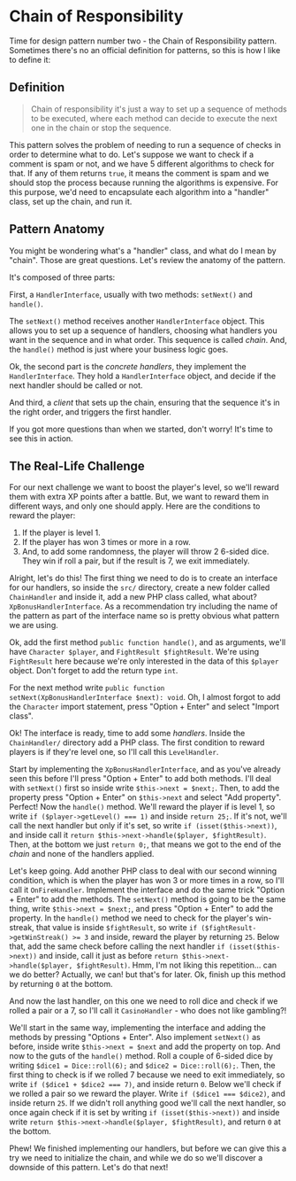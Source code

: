 # Chain of Responsibility

Time for design pattern number two - the Chain of Responsibility pattern. Sometimes
there's no an official definition for patterns, so this is how I like to define it:

## Definition

> Chain of responsibility it's just a way to set up a sequence of methods to be executed,
where each method can decide to execute the next one in the chain or stop the sequence.

This pattern solves the problem of needing to run a sequence of checks in order 
to determine what to do. Let's suppose we want to check if a comment is spam or not,
and we have 5 different algorithms to check for that. If any of them returns `true`, it means
the comment is spam and we should stop the process because running the algorithms is
expensive. For this purpose, we'd need to encapsulate each algorithm into a "handler" class,
set up the chain, and run it.

## Pattern Anatomy

You might be wondering what's a "handler" class, and what do I mean by "chain". 
Those are great questions. Let's review the anatomy of the pattern.

It's composed of three parts:

First, a `HandlerInterface`, usually with two methods: `setNext()` and `handle()`.

The `setNext()` method receives another `HandlerInterface` object. This allows you
to set up a sequence of handlers, choosing what handlers you want in the sequence
and in what order. This sequence is called *chain*. And, the `handle()` method
is just where your business logic goes.

Ok, the second part is the *concrete handlers*, they implement the `HandlerInterface`.
They hold a `HandlerInterface` object, and decide if the next handler should be called or not.

And third, a *client* that sets up the chain, ensuring that the sequence it's in the right order,
and triggers the first handler.

If you got more questions than when we started, don't worry! It's time to see this in action.

## The Real-Life Challenge

For our next challenge we want to boost the player's level, so we'll reward them with
extra XP points after a battle. But, we want to reward them in different ways, and only one
should apply. Here are the conditions to reward the player:

1) If the player is level 1.
2) If the player has won 3 times or more in a row.
3) And, to add some randomness, the player will throw 2 6-sided dice. They win
if roll a pair, but if the result is 7, we exit immediately.

Alright, let's do this! The first thing we need to do is to create an interface
for our handlers, so inside the `src/` directory, create a new folder called `ChainHandler`
and inside it, add a new PHP class called, what about? `XpBonusHandlerInterface`. 
As a recommendation try including the name of the pattern as part of the interface name
so is pretty obvious what pattern we are using.

Ok, add the first method `public function handle()`, and as arguments, we'll
have `Character $player`, and `FightResult $fightResult`. We're using `FightResult`
here because we're only interested in the data of this `$player` object. Don't forget
to add the return type `int`.

For the next method write `public function setNext(XpBonusHandlerInterface $next): void`.
Oh, I almost forgot to add the `Character` import statement, press "Option + Enter" and
select "Import class".

Ok! The interface is ready, time to add some *handlers*. Inside the `ChainHandler/` directory
add a PHP class. The first condition to reward players is if they're level one, so I'll
call this `LevelHandler`.

Start by implementing the `XpBonusHandlerInterface`, and as you've already seen this before
I'll press "Option + Enter" to add both methods. I'll deal with `setNext()` first so inside
write `$this->next = $next;`. Then, to add the property press "Option + Enter"
on `$this->next` and select "Add property". Perfect! Now the `handle()` method. We'll reward
the player if is level 1, so write `if ($player->getLevel() === 1)` and inside `return 25;`.
If it's not, we'll call the next handler but only if it's set, so write
`if (isset($this->next))`, and inside call it `return $this->next->handle($player, $fightResult)`.
Then, at the bottom we just `return 0;`, that means we got to the end of the *chain*
and none of the handlers applied.

Let's keep going. Add another PHP class to deal with our second winning condition, which 
is when the player has won 3 or more times in a row, so I'll call it `OnFireHandler`.
Implement the interface and do the same trick "Option + Enter" to add the methods. The 
`setNext()` method is going to be the same thing, write `$this->next = $next;`, and 
press "Option + Enter" to add the property. In the `handle()` method we need to check
for the player's win-streak, that value is inside `$fightResult`, so write
`if ($fightResult->getWinStreak() >= 3` and inside, reward the player by returning `25`.
Below that, add the same check before calling the next handler `if (isset($this->next))`
and inside, call it just as before `return $this->next->handle($player, $fightResult)`.
Hmm, I'm not liking this repetition... can we do better? Actually, we can! but that's
for later. Ok, finish up this method by returning `0` at the bottom.

And now the last handler, on this one we need to roll dice and check
if we rolled a pair or a 7, so I'll call it `CasinoHandler` - who does not like gambling?!

We'll start in the same way, implementing the interface and adding the methods
by pressing "Options + Enter". Also implement `setNext()` as before, inside write
`$this->next = $next` and add the property on top. And now to the guts of the `handle()` method.
Roll a couple of 6-sided dice by writing `$dice1 = Dice::roll(6);` and `$dice2 = Dice::roll(6);`.
Then, the first thing to check is if we rolled 7 because we need to exit immediately, so write
`if ($dice1 + $dice2 === 7)`, and inside return `0`. Below we'll check if we rolled a pair
so we reward the player. Write `if ($dice1 === $dice2)`, and inside return `25`.
If we didn't roll anything good we'll call the next handler, so once again check if it is set
by writing `if (isset($this->next))` and inside write `return $this->next->handle($player, $fightResult)`,
and return `0` at the bottom.

Phew! We finished implementing our handlers, but before we can give this a try
we need to initialize the chain, and while we do so we'll discover a downside of this pattern.
Let's do that next!
